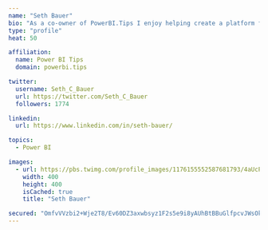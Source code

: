 ```yaml
---
name: "Seth Bauer"
bio: "As a co-owner of PowerBI.Tips I enjoy helping create a platform for new and advanced users alike to learn and expand their skills and get the most out of Power BI."
type: "profile"
heat: 50

affiliation:
  name: Power BI Tips
  domain: powerbi.tips

twitter:
  username: Seth_C_Bauer
  url: https://twitter.com/Seth_C_Bauer
  followers: 1774

linkedin:
  url: https://www.linkedin.com/in/seth-bauer/

topics:
  - Power BI

images:
  - url: https://pbs.twimg.com/profile_images/1176155552587681793/4aUcPKoe_400x400.jpg
    width: 400
    height: 400
    isCached: true
    title: "Seth Bauer"

secured: "OmfvVVzbi2+Wje2T8/Ev60DZ3axwbsyz1F2s5e9i8yAUhBtBBuGlfpcvJWsOkokiNCub6EcF0QWNF09GK2Zp1PfLlMg9dOCqaHmTJGYeP3KTfYafC5ktPoBJFOqK8zUEuQqdynec2jmiQncXv1QJZGtCuzOfaHYgfW+gtFLujb2UrD0mfRcFY4dcWtBlG650OG839/JPy/vWVv6fLHbEBexfe6zzR07i1fEP4p7WRfS2UXJjaLs84FsjwdwyzHRigXnVSvY/LKGNzL4nde56PNLCnLQvy+VfIEPdkyTagYIZj7Qrt8aKZ8Oo5sMiVLFfLaLl8zLC1Gc3FJIwzVRbsmXa3sVXkA16/HNo1uz0+bHpSrBaSeQQJZKTY7aqldVLolq+YU5G4UZC8BZwHelI61leCnfv0ZZZNxKPWVItJXE=;0gUpZ3tPdvrKN7ZzZdUi6w=="
---
```


